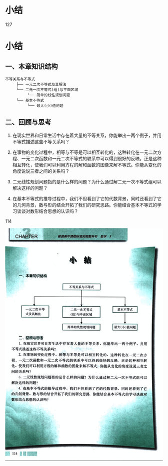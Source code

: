 # 小结

127

# 小结

## 一、本章知识结构

```
不等关系与不等式
     ├── 一元二次不等式及其解法
     └── 二元一次不等式(组)与平面区域
          └── 简单的线性规划问题
     └── 基本不等式
          └── 最大(小)值问题
```

## 二、回顾与思考

1. 在现实世界和日常生活中存在着大量的不等关系，你能举出一两个例子，并用不等式描述这些不等关系吗？

2. 在事物的变化过程中，相等与不等是可以相互转化的，这种转化在一元二次方程、一元二次函数和一元二次不等式的联系中可以得到很好的反映。正是这种相互转化，使我们可以利用方程的解和函数的图像来解不等式。你能从变化的角度说说三者之间的关系吗？

3. 二元线性规划问题指的是什么样的问题？为什么通过解二元一次不等式组可以解决这样的问题？

4. 在基本不等式的推导过程中，我们不但看到了它的代数背景，同时还看到了它的几何背景，数与形的结合开拓了我们的研究思路。你能结合基本不等式的学习谈谈对数形结合思想的认识吗？

114

![127](../../book/人教版高中数学A版必修5/人教版高中数学A版必修5_127.png)
